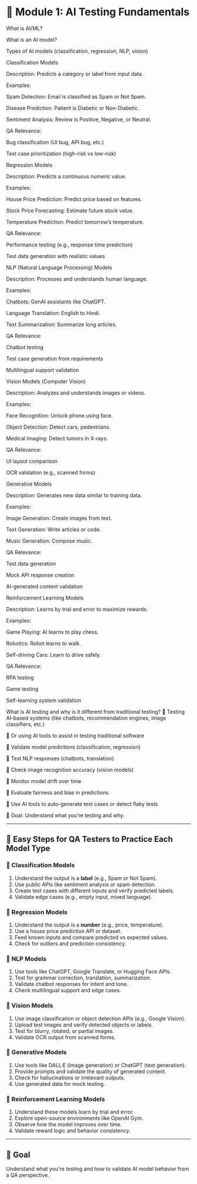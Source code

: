 # 📘 Module 1: AI Testing Fundamentals

What is AI/ML?

What is an AI model?

Types of AI models (classification, regression, NLP, vision)

Classification Models

Description: Predicts a category or label from input data.

Examples:

Spam Detection: Email is classified as Spam or Not Spam.

Disease Prediction: Patient is Diabetic or Non-Diabetic.

Sentiment Analysis: Review is Positive, Negative, or Neutral.

QA Relevance:

Bug classification (UI bug, API bug, etc.)

Test case prioritization (high-risk vs low-risk)

Regression Models

Description: Predicts a continuous numeric value.

Examples:

House Price Prediction: Predict price based on features.

Stock Price Forecasting: Estimate future stock value.

Temperature Prediction: Predict tomorrow’s temperature.

QA Relevance:

Performance testing (e.g., response time prediction)

Test data generation with realistic values

NLP (Natural Language Processing) Models

Description: Processes and understands human language.

Examples:

Chatbots: GenAI assistants like ChatGPT.

Language Translation: English to Hindi.

Text Summarization: Summarize long articles.

QA Relevance:

Chatbot testing

Test case generation from requirements

Multilingual support validation

Vision Models (Computer Vision)

Description: Analyzes and understands images or videos.

Examples:

Face Recognition: Unlock phone using face.

Object Detection: Detect cars, pedestrians.

Medical Imaging: Detect tumors in X-rays.

QA Relevance:

UI layout comparison

OCR validation (e.g., scanned forms)

Generative Models

Description: Generates new data similar to training data.

Examples:

Image Generation: Create images from text.

Text Generation: Write articles or code.

Music Generation: Compose music.

QA Relevance:

Test data generation

Mock API response creation

AI-generated content validation

Reinforcement Learning Models

Description: Learns by trial and error to maximize rewards.

Examples:

Game Playing: AI learns to play chess.

Robotics: Robot learns to walk.

Self-driving Cars: Learn to drive safely.

QA Relevance:

RPA testing

Game testing

Self-learning system validation

What is AI testing and why is it different from traditional testing?   Testing AI-based systems (like chatbots, recommendation engines, image classifiers, etc.)

  Or using AI tools to assist in testing traditional software

  Validate model predictions (classification, regression)

  Test NLP responses (chatbots, translation)

  Check image recognition accuracy (vision models)

  Monitor model drift over time

  Evaluate fairness and bias in predictions

  Use AI tools to auto-generate test cases or detect flaky tests

📌 Goal: Understand what you're testing and why.


---

## 🧪 Easy Steps for QA Testers to Practice Each Model Type

### 🔹 Classification Models
1. Understand the output is a **label** (e.g., Spam or Not Spam).
2. Use public APIs like sentiment analysis or spam detection.
3. Create test cases with different inputs and verify predicted labels.
4. Validate edge cases (e.g., empty input, mixed language).

### 🔹 Regression Models
1. Understand the output is a **number** (e.g., price, temperature).
2. Use a house price prediction API or dataset.
3. Feed known inputs and compare predicted vs expected values.
4. Check for outliers and prediction consistency.

### 🔹 NLP Models
1. Use tools like ChatGPT, Google Translate, or Hugging Face APIs.
2. Test for grammar correction, translation, summarization.
3. Validate chatbot responses for intent and tone.
4. Check multilingual support and edge cases.

### 🔹 Vision Models
1. Use image classification or object detection APIs (e.g., Google Vision).
2. Upload test images and verify detected objects or labels.
3. Test for blurry, rotated, or partial images.
4. Validate OCR output from scanned forms.

### 🔹 Generative Models
1. Use tools like DALL·E (image generation) or ChatGPT (text generation).
2. Provide prompts and validate the quality of generated content.
3. Check for hallucinations or irrelevant outputs.
4. Use generated data for mock testing.

### 🔹 Reinforcement Learning Models
1. Understand these models learn by trial and error.
2. Explore open-source environments like OpenAI Gym.
3. Observe how the model improves over time.
4. Validate reward logic and behavior consistency.

---

## 🎯 Goal
Understand what you're testing and how to validate AI model behavior from a QA perspective.
